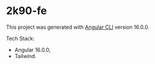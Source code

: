 # 2k90-fe

This project was generated with [Angular CLI](https://github.com/angular/angular-cli) version 16.0.0.

Tech Stack:
 - Angular 16.0.0,
 - Tailwind.
